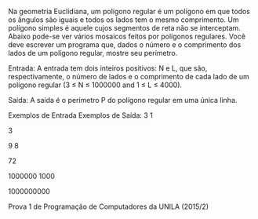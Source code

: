 Na geometria Euclidiana, um polígono regular é um polígono em que todos os ângulos são iguais e todos os lados tem o mesmo comprimento. Um polígono simples é aquele cujos segmentos de reta não se interceptam. Abaixo pode-se ver vários mosaicos feitos por polígonos regulares.
Você deve escrever um programa que, dados o número e o comprimento dos lados de um polígono regular, mostre seu perímetro.

Entrada:
A entrada tem dois inteiros positivos: N e L, que são, respectivamente, o número de lados e o comprimento de cada lado de um polígono regular (3 ≤ N ≤ 1000000 and 1 ≤ L ≤ 4000).

Saída:
A saída é o perímetro P do polígono regular em uma única linha.


Exemplos de Entrada	Exemplos de Saída:
3 1

3


9 8

72


1000000 1000

1000000000

Prova 1 de Programação de Computadores da UNILA (2015/2)